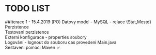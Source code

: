 ﻿# TODO LIST

##Iterace 1 - 15.4.2019 (PO)
Datovy model - MySQL - relace {Stat,Mesto}<br />
Perzistence<br />
Testovani perzistence<br />
Externi konfigurace - properties soubory<br />
Logování - lognout do souboru cas provedeni Main.java<br />
Sestaveni pomoci Maven ✓ <br /> 
